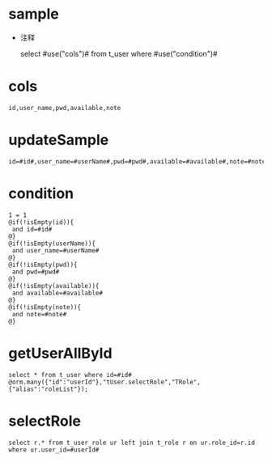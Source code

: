 sample
===
* 注释

	select #use("cols")# from t_user  where  #use("condition")#

cols
===
	id,user_name,pwd,available,note

updateSample
===
	
	id=#id#,user_name=#userName#,pwd=#pwd#,available=#available#,note=#note#

condition
===

	1 = 1  
	@if(!isEmpty(id)){
	 and id=#id#
	@}
	@if(!isEmpty(userName)){
	 and user_name=#userName#
	@}
	@if(!isEmpty(pwd)){
	 and pwd=#pwd#
	@}
	@if(!isEmpty(available)){
	 and available=#available#
	@}
	@if(!isEmpty(note)){
	 and note=#note#
	@}
	
getUserAllById
===
    select * from t_user where id=#id#
    @orm.many({"id":"userId"},"tUser.selectRole","TRole",{"alias":"roleList"});

selectRole
===
    select r.* from t_user_role ur left join t_role r on ur.role_id=r.id where ur.user_id=#userId#

	